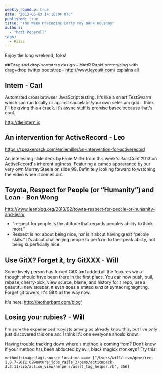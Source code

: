 ```yaml
---
weekly_roundup: true
date: "2013-05-03 14:18:00 UTC"
published: true
title: "The Week Preceding Early May Bank Holiday"
authors:
  - "Matt Peperell"
tags:
  - Rails
---
```


Enjoy the long weekend, folks!


##Drag and drop bootstrap design - MattP
Rapid prototyping with drag+drop twitter bootstrap - http://www.layoutit.com/ explains all

## Intern - Carl
Automated cross browser JavaScript testing. It's like a smart TestSwarm which can run locally or against saucelabs/your own selenium grid. I think I'll be giving this a crack. It's async stuff is promise based because that's cool.

http://theintern.io


## An intervention for ActiveRecord - Leo
https://speakerdeck.com/erniemiller/an-intervention-for-activerecord

An interesting slide deck by Ernie Miller from this week's RailsConf 2013 on ActiveRecord's inherent ugliness. Featuring a cameo appearance by our very own Murray Steele on slide 99. Definitely looking forward to watching the video when it comes out.


## Toyota, Respect for People (or “Humanity”) and Lean - Ben Wong
http://www.leanblog.org/2013/02/toyota-respect-for-people-or-humanity-and-lean/

* “respect for people is the attitude that regards people’s ability to think most.”
* Respect is not about being nice, nor is it about having great “people skills.” It’s about challenging people to perform to their peak ability, not being superficially nice.

## Use GitX?  Forget it, try GitXXX - Will
Some lovely person has forked GitX and added all the features we all thought should have been there in the first place.  You can now push, pull, rebase, cherry-pick, view source, blame, and history for a repo, use a beautiful new sidebar.  It even does a limited kind of syntax highlighting.  Forget git towers, it's GitX all the way now.

It's here: http://brotherbard.com/blog/



## Losing your rubies? - Will
I'm sure the experienced rubyists among us already know this, but I've only just discovered this one and I think it's one everyone should know.

Having trouble tracking down where a method is coming from?  Don't know if your method has been abducted by evil, black magick monkeys? Try this:

`method(:image_tag).source_location
===> ["/Users/will/.rvm/gems/ree-1.8.7-2012.02@nature_jobs_rails_3/gems/actionpack-3.2.11/lib/action_view/helpers/asset_tag_helper.rb", 356]`

